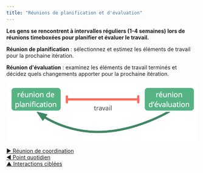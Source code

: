 ```yaml
---
title: "Réunions de planification et d'évaluation"
---
```



<strong>Les gens se rencontrent à intervalles réguliers (1-4 semaines) lors de réunions timeboxées pour planifier et évaluer le travail.</strong>

**Réunion de planification** : sélectionnez et estimez les éléments de travail pour la prochaine itération.

**Réunion d'évaluation** : examinez les éléments de travail terminés et décidez quels changements apporter pour la prochaine itération.

![Réunions de planification et d'évaluation](img/meetings/planning-review.png)

[&#9654; Réunion de coordination](coordination-meeting.html)<br/>[&#9664; Point quotidien](daily-standup.html)<br/>[&#9650; Interactions ciblées](focused-interactions.html)

